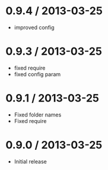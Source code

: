 0.9.4 / 2013-03-25
==================

  * improved config

0.9.3 / 2013-03-25
==================

  * fixed require
  * fixed config param

0.9.1 / 2013-03-25
==================

  * Fixed folder names
  * Fixed require


0.9.0 / 2013-03-25
==================

  * Initial release
